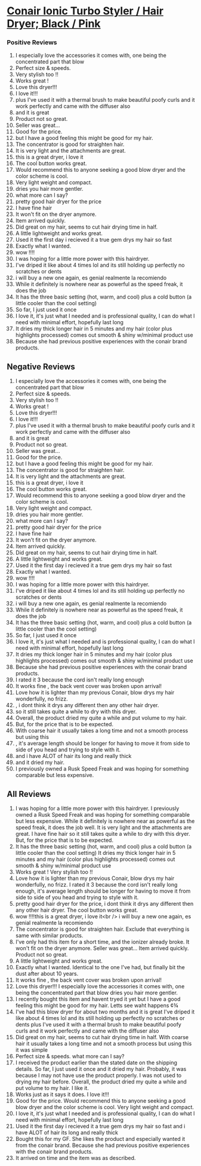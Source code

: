 # [Conair Ionic Turbo Styler / Hair Dryer; Black / Pink](https://products.checkmycream.com/products/Conair-Ionic-Turbo-Styler-Hair-Dryer-Black-Pink.html)

### Positive Reviews

<ol>
      <li>I especially love the accessories it comes with, one being the concentrated part that blow</li>
      <li>Perfect size &amp; speeds.</li>
      <li>Very stylish too !!</li>
      <li>Works great !</li>
      <li>Love this dryer!!!  </li>
      <li>I love it!!!</li>
      <li>plus I&#x27;ve used it with a thermal brush to make beautiful poofy curls and it work perfectly and came with the diffuser also</li>
      <li>and it is great</li>
      <li>Product not so great.</li>
      <li>Seller was great...</li>
      <li>Good for the price.</li>
      <li>but I have a good feeling this might be good for my hair.</li>
      <li>The concentrator is good for straighten hair.</li>
      <li>It is very light and the attachments are great.</li>
      <li>this is a great  dryer, i love it</li>
      <li>The cool button works great.</li>
      <li>Would recommend this to anyone seeking a good blow dryer and the color scheme is cool.</li>
      <li>Very light weight and compact.</li>
      <li>dries you hair more gentler.</li>
      <li>what more can I say?</li>
      <li>pretty good hair dryer for the price</li>
      <li>I have fine hair</li>
      <li>It won&#x27;t fit on the dryer anymore.</li>
      <li>Item arrived quickly.</li>
      <li>Did great on my hair, seems to cut hair drying time in half.</li>
      <li>A little lightweight and works great.</li>
      <li>Used it the first day i recieved it a true gem drys my hair so fast</li>
      <li>Exactly what I wanted.  </li>
      <li>wow !!!!</li>
      <li>I was hoping for a little more power with this hairdryer.</li>
      <li>I&#x27;ve driped it like about 4 times lol and its still holding up perfectly no scratches or dents</li>
      <li>i will buy a new one again, es genial realmente la recomiendo</li>
      <li>While it definitely is nowhere near as powerful as the speed freak, it does the job</li>
      <li>It has the three basic setting (hot, warm, and cool) plus a cold button (a little cooler than the cool setting)</li>
      <li>So far, I just used it once</li>
      <li>I love it, it&#x27;s just what I needed and is professional quality, I can do what I need with minimal effort, hopefully last long</li>
      <li>It dries my thick longer hair in 5 minutes and my hair (color plus highlights processed) comes out smooth &amp; shiny w/minimal product use</li>
      <li>Because she had previous positive experiences with the conair brand products.</li>
</ol>


<h2>Negative Reviews</h2>
<ol>
<li> I especially love the accessories it comes with, one being the concentrated part that blow</li>
<li> Perfect size &amp; speeds.</li>
<li> Very stylish too !!</li>
<li> Works great !</li>
<li> Love this dryer!!!  </li>
<li> I love it!!!</li>
<li> plus I&#x27;ve used it with a thermal brush to make beautiful poofy curls and it work perfectly and came with the diffuser also</li>
<li> and it is great</li>
<li> Product not so great.</li>
<li> Seller was great...</li>
<li> Good for the price.</li>
<li> but I have a good feeling this might be good for my hair.</li>
<li> The concentrator is good for straighten hair.</li>
<li> It is very light and the attachments are great.</li>
<li> this is a great  dryer, i love it</li>
<li> The cool button works great.</li>
<li> Would recommend this to anyone seeking a good blow dryer and the color scheme is cool.</li>
<li> Very light weight and compact.</li>
<li> dries you hair more gentler.</li>
<li> what more can I say?</li>
<li> pretty good hair dryer for the price</li>
<li> I have fine hair</li>
<li> It won&#x27;t fit on the dryer anymore.</li>
<li> Item arrived quickly.</li>
<li> Did great on my hair, seems to cut hair drying time in half.</li>
<li> A little lightweight and works great.</li>
<li> Used it the first day i recieved it a true gem drys my hair so fast</li>
<li> Exactly what I wanted.  </li>
<li> wow !!!!</li>
<li> I was hoping for a little more power with this hairdryer.</li>
<li> I&#x27;ve driped it like about 4 times lol and its still holding up perfectly no scratches or dents</li>
<li> i will buy a new one again, es genial realmente la recomiendo</li>
<li> While it definitely is nowhere near as powerful as the speed freak, it does the job</li>
<li> It has the three basic setting (hot, warm, and cool) plus a cold button (a little cooler than the cool setting)</li>
<li> So far, I just used it once</li>
<li> I love it, it&#x27;s just what I needed and is professional quality, I can do what I need with minimal effort, hopefully last long</li>
<li> It dries my thick longer hair in 5 minutes and my hair (color plus highlights processed) comes out smooth &amp; shiny w/minimal product use</li>
<li> Because she had previous positive experiences with the conair brand products.</li>
<li> I rated it 3 because the cord isn&#x27;t really long enough</li>
<li> It works fine , the back vent cover was broken upon arrival!</li>
<li> Love how it is lighter than my previous Conair, blow drys my hair wonderfully, no frizz.  </li>
<li> , i dont think it drys any different then any other hair dryer.</li>
<li> so it still takes quite a while to dry with this dryer.</li>
<li> Overall, the product dried my quite a while and put volume to my hair.  </li>
<li> But, for the price that is to be expected.</li>
<li> With coarse hair it usually takes a long time and not a smooth process but using this</li>
<li> , it&#x27;s average length should be longer for having to move it from side to side of you head and trying to style with it.</li>
<li> and i have ALOT of hair its long and really thick</li>
<li> and it dried my hair.  </li>
<li> I previously owned a Rusk Speed Freak and was hoping for something comparable but less expensive.</li>
</ol>

<h2>All Reviews</h2>

<ol>
    <li> I was hoping for a little more power with this hairdryer. I previously owned a Rusk Speed Freak and was hoping for something comparable but less expensive. While it definitely is nowhere near as powerful as the speed freak, it does the job well. It is very light and the attachments are great. I have fine hair so it still takes quite a while to dry with this dryer. But, for the price that is to be expected.</li>
    <li> It has the three basic setting (hot, warm, and cool) plus a cold button (a little cooler than the cool setting) It dries my thick longer hair in 5 minutes and my hair (color plus highlights processed) comes out smooth &amp; shiny w/minimal product use</li>
    <li> Works great ! Very stylish too !!</li>
    <li> Love how it is lighter than my previous Conair, blow drys my hair wonderfully, no frizz.  I rated it 3 because the cord isn&#x27;t really long enough, it&#x27;s average length should be longer for having to move it from side to side of you head and trying to style with it.</li>
    <li> pretty good hair dryer for the price, i dont think it drys any different then any other hair dryer. The cool button works great.</li>
    <li> wow !!!!this is a great  dryer, i love it&lt;br /&gt; i will buy a new one again, es genial realmente la recomiendo</li>
    <li> The concentrator is good for straighten hair. Exclude that everything is same with similar products.</li>
    <li> I&#x27;ve only had this item for a short time, and the ionizer already broke. It won&#x27;t fit on the dryer anymore. Seller was great... Item arrived quickly. Product not so great.</li>
    <li> A little lightweight and works great.</li>
    <li> Exactly what I wanted.  Identical to the one I&#x27;ve had, but finally bit the dust after about 10 years.</li>
    <li> It works fine , the back vent cover was broken upon arrival!</li>
    <li> Love this dryer!!!  I especially love the accessories it comes with, one being the concentrated part that blow dries you hair more gentler.</li>
    <li> I recently bought this item and havent tryed it yet but I have a good feeling this might be good for my hair. Letts see waht happens ¢¾</li>
    <li> I&#x27;ve had this blow dryer for about two months and it is great I&#x27;ve driped it like about 4 times lol and its still holding up perfectly no scratches or dents plus I&#x27;ve used it with a thermal brush to make beautiful poofy curls and it work perfectly and came with the diffuser also</li>
    <li> Did great on my hair, seems to cut hair drying time in half. With coarse hair it usually takes a long time and not a smooth process but using this it was simple</li>
    <li> Perfect size &amp; speeds. what more can I say?</li>
    <li> I received the product earlier than the stated date on the shipping details.  So far, I just used it once and it dried my hair.  Probably, it was because I may not have use the product properly.  I was not used to drying my hair before.  Overall, the product dried my quite a while and put volume to my hair.  I like it.</li>
    <li> Works just as it says it does. I love it!!!</li>
    <li> Good for the price. Would recommend this to anyone seeking a good blow dryer and the color scheme is cool. Very light weight and compact.</li>
    <li> I love it, it&#x27;s just what I needed and is professional quality, I can do what I need with minimal effort, hopefully last long</li>
    <li> Used it the first day i recieved it a true gem drys my hair so fast and i have ALOT of hair its long and really thick</li>
    <li> Bought this for my GF. She likes the product and especially wanted it from the conair brand. Because she had previous positive experiences with the conair brand products.</li>
    <li> It arrived on time and the item was as described.</li>
</ol>




